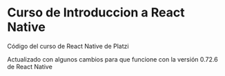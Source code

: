 # Curso de Introduccion a React Native

Código del curso de React Native de Platzi

Actualizado con algunos cambios para que funcione con la versión 0.72.6 de React Native
